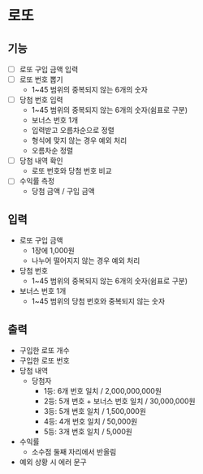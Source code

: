 # 로또

## 기능

- [ ] 로또 구입 금액 입력
- [ ] 로또 번호 뽑기
  - 1~45 범위의 중복되지 않는 6개의 숫자
- [ ] 당첨 번호 입력
  - 1~45 범위의 중복되지 않는 6개의 숫자(쉼표로 구분)
  - 보너스 번호 1개
  - 입력받고 오름차순으로 정렬
  - 형식에 맞지 않는 경우 예외 처리
  - 오름차순 정렬
- [ ] 당첨 내역 확인
  - 로또 번호와 당첨 번호 비교
- [ ] 수익률 측정
  - 당첨 금액 / 구입 금액

## 입력

- 로또 구입 금액
  - 1장에 1,000원
  - 나누어 떨어지지 않는 경우 예외 처리
- 당첨 번호
  - 1~45 범위의 중복되지 않는 6개의 숫자(쉼표로 구분)
- 보너스 번호 1개
  - 1~45 범위의 당첨 번호와 중복되지 않는 숫자

## 출력

- 구입한 로또 개수
- 구입한 로또 번호
- 당첨 내역
  - 당첨자
    - 1등: 6개 번호 일치 / 2,000,000,000원
    - 2등: 5개 번호 + 보너스 번호 일치 / 30,000,000원
    - 3등: 5개 번호 일치 / 1,500,000원
    - 4등: 4개 번호 일치 / 50,000원
    - 5등: 3개 번호 일치 / 5,000원
- 수익률
  - 소수점 둘째 자리에서 반올림
- 예외 상황 시 에러 문구
